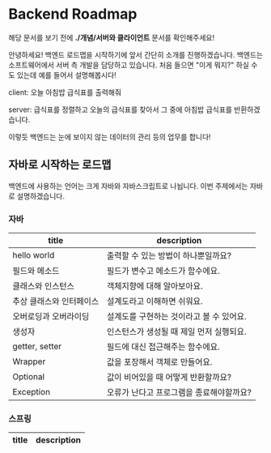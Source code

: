 # Backend Roadmap

해당 문서를 보기 전에 **./개념/서버와 클라이언트** 문서를 확인해주세요!

안녕하세요! 백엔드 로드맵을 시작하기에 앞서 간단히 소개를 진행하겠습니다.
백엔드는 소프트웨어에서 서버 측 개발을 담당하고 있습니다. 처음 들으면 "이게 뭐지?" 하실 수도 있는데
예를 들어서 설명해봅시다!

client: 오늘 아침밥 급식표를 출력해줘

server: 급식표를 정렬하고 오늘의 급식표를 찾아서 그 중에 아침밥 급식표를 반환하겠습니다.

이렇듯 백엔드는 눈에 보이지 않는 데이터의 관리 등의 업무를 합니다!

## 자바로 시작하는 로드맵

백엔드에 사용하는 언어는 크게 자바와 자바스크립트로 나뉩니다. 이번 주제에서는 자바로 설명하겠습니다.

### 자바

|title|description|
|---|---|
|hello world|출력할 수 있는 방법이 하나뿐일까요?|
|필드와 메소드|필드가 변수고 메소드가 함수에요.|
|클래스와 인스턴스|객체지향에 대해 알아보아요.|
|추상 클래스와 인터페이스|설계도라고 이해하면 쉬워요.|
|오버로딩과 오버라이딩|설계도를 구현하는 것이라고 볼 수 있어요.|
|생성자|인스턴스가 생성될 때 제일 먼저 실행되요.|
|getter, setter|필드에 대신 접근해주는 함수에요.|
|Wrapper|값을 포장해서 객체로 만들어요.|
|Optional|값이 비어있을 때 어떻게 반환할까요?|
|Exception|오류가 난다고 프로그램을 종료해야할까요?|

### 스프링

|title|description|
|---|---|
